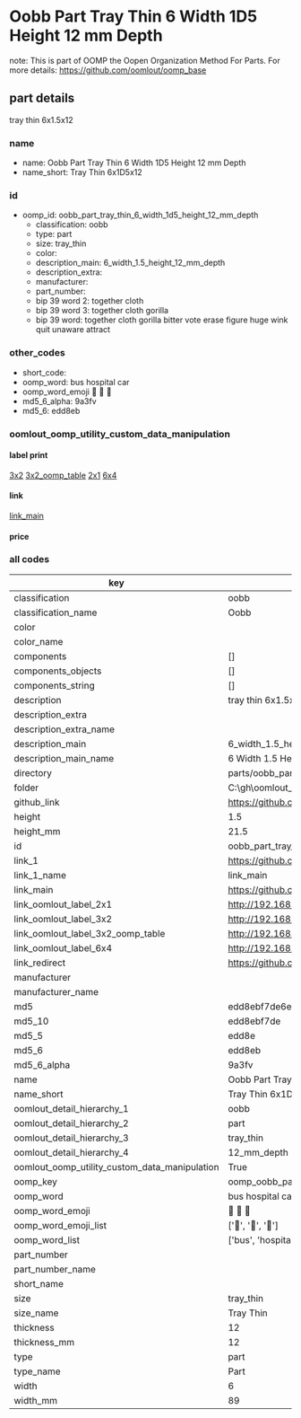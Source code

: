 # Oobb Part Tray Thin 6 Width 1D5 Height 12 mm Depth  

note: This is part of OOMP the Oopen Organization Method For Parts. For more details: https://github.com/oomlout/oomp_base

##  part details
  



tray thin 6x1.5x12



### name
* name: Oobb Part Tray Thin 6 Width 1D5 Height 12 mm Depth
* name_short: Tray Thin 6x1D5x12 
### id
* oomp_id: oobb_part_tray_thin_6_width_1d5_height_12_mm_depth
  * classification: oobb
  * type: part
  * size: tray_thin
  * color: 
  * description_main: 6_width_1.5_height_12_mm_depth
  * description_extra: 
  * manufacturer: 
  * part_number: 
  * bip 39 word 2: together cloth
  * bip 39 word 3: together cloth gorilla
  * bip 39 word: together cloth gorilla bitter vote erase figure huge wink quit unaware attract

### other_codes
* short_code: 
* oomp_word: bus hospital car
* oomp_word_emoji :bus: :hospital: :car:
* md5_6_alpha: 9a3fv
* md5_6: edd8eb






### oomlout_oomp_utility_custom_data_manipulation
#### label print
[3x2](http://192.168.1.245:1112/?label=oomp%209a3fv)
[3x2_oomp_table](http://192.168.1.108:1112/?label=oomp%209a3fv)
[2x1](http://192.168.1.242:1112/?label=oomp%209a3fv)
[6x4](http://192.168.1.55:1112/?label=oomp%209a3fv)    

#### link

[link_main](https://github.com/oomlout/oomlout_oobb_version_4_generated_parts/tree/main/navigation_oomp/oobb/part/tray_thin/6_width_1.5_height_12_mm_depth/part)                              

#### price







### all codes 
| key | value |  
| --- | --- |  
| classification | oobb |  
| classification_name | Oobb |  
| color |  |  
| color_name |  |  
| components | [] |  
| components_objects | [] |  
| components_string | [] |  
| description | tray thin 6x1.5x12 |  
| description_extra |  |  
| description_extra_name |  |  
| description_main | 6_width_1.5_height_12_mm_depth |  
| description_main_name | 6 Width 1.5 Height 12 mm Depth |  
| directory | parts/oobb_part_tray_thin_6_width_1d5_height_12_mm_depth |  
| folder | C:\gh\oomlout_oobb_version_4_generated_parts\parts\oobb_part_tray_thin_6_width_1d5_height_12_mm_depth |  
| github_link | https://github.com/oomlout/oomlout_oomp_part_src/tree/main/parts/oobb_part_tray_thin_6_width_1d5_height_12_mm_depth |  
| height | 1.5 |  
| height_mm | 21.5 |  
| id | oobb_part_tray_thin_6_width_1d5_height_12_mm_depth |  
| link_1 | https://github.com/oomlout/oomlout_oobb_version_4_generated_parts/tree/main/navigation_oomp/oobb/part/tray_thin/6_width_1.5_height_12_mm_depth/part |  
| link_1_name | link_main |  
| link_main | https://github.com/oomlout/oomlout_oobb_version_4_generated_parts/tree/main/navigation_oomp/oobb/part/tray_thin/6_width_1.5_height_12_mm_depth/part |  
| link_oomlout_label_2x1 | http://192.168.1.242:1112/?label=oomp%209a3fv |  
| link_oomlout_label_3x2 | http://192.168.1.245:1112/?label=oomp%209a3fv |  
| link_oomlout_label_3x2_oomp_table | http://192.168.1.108:1112/?label=oomp%209a3fv |  
| link_oomlout_label_6x4 | http://192.168.1.55:1112/?label=oomp%209a3fv |  
| link_redirect | https://github.com/oomlout/oomlout_oobb_version_4_generated_parts/tree/main/parts/oobb_tray_thin_06_1d5_12 |  
| manufacturer |  |  
| manufacturer_name |  |  
| md5 | edd8ebf7de6eaac131faf16cc94af71d |  
| md5_10 | edd8ebf7de |  
| md5_5 | edd8e |  
| md5_6 | edd8eb |  
| md5_6_alpha | 9a3fv |  
| name | Oobb Part Tray Thin 6 Width 1D5 Height 12 mm Depth |  
| name_short | Tray Thin 6x1D5x12  |  
| oomlout_detail_hierarchy_1 | oobb |  
| oomlout_detail_hierarchy_2 | part |  
| oomlout_detail_hierarchy_3 | tray_thin |  
| oomlout_detail_hierarchy_4 | 12_mm_depth |  
| oomlout_oomp_utility_custom_data_manipulation | True |  
| oomp_key | oomp_oobb_part_tray_thin_6_width_1d5_height_12_mm_depth |  
| oomp_word | bus hospital car |  
| oomp_word_emoji | :bus: :hospital: :car: |  
| oomp_word_emoji_list | [':bus:', ':hospital:', ':car:'] |  
| oomp_word_list | ['bus', 'hospital', 'car'] |  
| part_number |  |  
| part_number_name |  |  
| short_name |  |  
| size | tray_thin |  
| size_name | Tray Thin |  
| thickness | 12 |  
| thickness_mm | 12 |  
| type | part |  
| type_name | Part |  
| width | 6 |  
| width_mm | 89 |  
